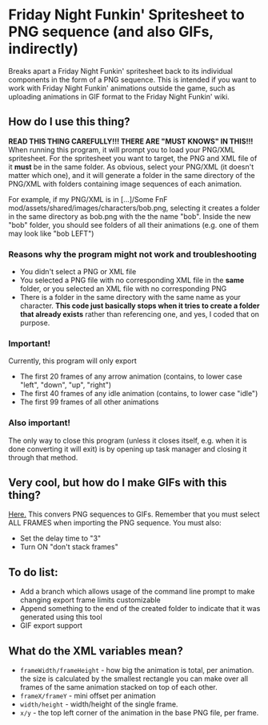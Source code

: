 # Friday Night Funkin' Spritesheet to PNG sequence (and also GIFs, indirectly)
Breaks apart a Friday Night Funkin' spritesheet back to its individual components in the form of a PNG sequence. This is intended if you want to work with Friday Night Funkin' animations outside the game, such as uploading animations in GIF format to the Friday Night Funkin' wiki.

## How do I use this thing?
**READ THIS THING CAREFULLY!!! THERE ARE "MUST KNOWS" IN THIS!!!** When running this program, it will prompt you to load your PNG/XML spritesheet. For the spritesheet you want to target, the PNG and XML file of it **must** be in the same folder.
As obvious, select your PNG/XML (it doesn't matter which one), and it will generate a folder in the same directory of the PNG/XML with folders containing image sequences of each animation.

For example, if my PNG/XML is in \[...\]/Some FnF mod/assets/shared/images/characters/bob.png, selecting it creates a folder in the same directory as bob.png with the the name "bob". Inside the new "bob" folder, you should see folders of all their animations (e.g. one of them may look like "bob LEFT") 

### Reasons why the program might not work and troubleshooting
- You didn't select a PNG or XML file
- You selected a PNG file with no corresponding XML file in the **same** folder, or you selected an XML file with no corresponding PNG
- There is a folder in the same directory with the same name as your character. **This code just basically stops when it tries to create a folder that already exists** rather than referencing one, and yes, I coded that on purpose.

### Important!
Currently, this program will only export
- The first 20 frames of any arrow animation (contains, to lower case "left", "down", "up", "right")
- The first 40 frames of any idle animation (contains, to lower case "idle")
- The first 99 frames of all other animations

### Also important!
The only way to close this program (unless it closes itself, e.g. when it is done converting it will exit) is by opening up task manager and closing it through that method.

## Very cool, but how do I make GIFs with this thing?
[Here.](https://ezgif.com/maker) This convers PNG sequences to GIFs. Remember that you must select ALL FRAMES when importing the PNG sequence. You must also:
- Set the delay time to "3"
- Turn ON "don't stack frames"

## To do list:
- Add a branch which allows usage of the command line prompt to make changing export frame limits customizable
- Append something to the end of the created folder to indicate that it was generated using this tool
- GIF export support

## What do the XML variables mean?
- `frameWidth/frameHeight` - how big the animation is total, per animation. the size is calculated by the smallest rectangle you can make over all frames of the same animation stacked on top of each other.
- `frameX/frameY` - mini offset per animation
- `width/height` - width/height of the single frame.
- `x/y` - the top left corner of the animation in the base PNG file, per frame.

